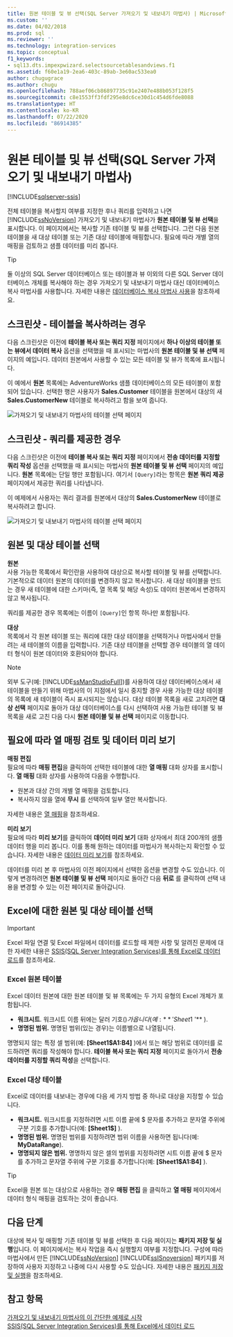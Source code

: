```yaml
---
title: 원본 테이블 및 뷰 선택(SQL Server 가져오기 및 내보내기 마법사) | Microsoft Docs
ms.custom: ''
ms.date: 04/02/2018
ms.prod: sql
ms.reviewer: ''
ms.technology: integration-services
ms.topic: conceptual
f1_keywords:
- sql13.dts.impexpwizard.selectsourcetablesandviews.f1
ms.assetid: f60e1a19-2ea6-403c-89ab-3e60ac533ea0
author: chugugrace
ms.author: chugu
ms.openlocfilehash: 788aef06cb86897735c91e2407e488b053f128f5
ms.sourcegitcommit: c8e1553ff3fdf295e8dc6ce30d1c454d6fde8088
ms.translationtype: HT
ms.contentlocale: ko-KR
ms.lasthandoff: 07/22/2020
ms.locfileid: "86914385"
---
```

# <a name="select-source-tables-and-views-sql-server-import-and-export-wizard"></a>원본 테이블 및 뷰 선택(SQL Server 가져오기 및 내보내기 마법사)

[!INCLUDE[sqlserver-ssis](../../includes/applies-to-version/sqlserver-ssis.md)]


  전체 테이블을 복사할지 여부를 지정한 후나 쿼리를 입력하고 나면 [!INCLUDE[ssNoVersion](../../includes/ssnoversion-md.md)] 가져오기 및 내보내기 마법사가 **원본 테이블 및 뷰 선택**을 표시합니다. 이 페이지에서는 복사할 기존 테이블 및 뷰를 선택합니다. 그런 다음 원본 테이블을 새 대상 테이블 또는 기존 대상 테이블에 매핑합니다. 필요에 따라 개별 열의 매핑을 검토하고 샘플 데이터를 미리 봅니다.

> [!TIP]
> 둘 이상의 SQL Server 데이터베이스 또는 테이블과 뷰 이외의 다른 SQL Server 데이터베이스 개체를 복사해야 하는 경우 가져오기 및 내보내기 마법사 대신 데이터베이스 복사 마법사를 사용합니다. 자세한 내용은 [데이터베이스 복사 마법사 사용](../../relational-databases/databases/use-the-copy-database-wizard.md)을 참조하세요.  
  
## <a name="screen-shot---if-youre-going-to-copy-tables"></a>스크린샷 - 테이블을 복사하려는 경우  
 다음 스크린샷은 이전에 **테이블 복사 또는 쿼리 지정** 페이지에서 **하나 이상의 테이블 또는 뷰에서 데이터 복사** 옵션을 선택했을 때 표시되는 마법사의 **원본 테이블 및 뷰 선택** 페이지의 예입니다. 데이터 원본에서 사용할 수 있는 모든 테이블 및 뷰가 목록에 표시됩니다.
 
이 예에서 **원본** 목록에는 AdventureWorks 샘플 데이터베이스의 모든 테이블이 포함되어 있습니다. 선택한 행은 사용자가 **Sales.Customer** 테이블을 원본에서 대상의 새 **Sales.CustomerNew** 테이블로 복사하려고 함을 보여 줍니다. 
   
 ![가져오기 및 내보내기 마법사의 테이블 선택 페이지](../../integration-services/import-export-data/media/select-tables1.png "가져오기 및 내보내기 마법사의 테이블 선택 페이지")
  
## <a name="screen-shot---if-you-provided-a-query"></a>스크린샷 - 쿼리를 제공한 경우  
 다음 스크린샷은 이전에 **테이블 복사 또는 쿼리 지정** 페이지에서 **전송 데이터를 지정할 쿼리 작성** 옵션을 선택했을 때 표시되는 마법사의 **원본 테이블 및 뷰 선택** 페이지의 예입니다. **원본** 목록에는 단일 행만 포함됩니다. 여기서 `[Query]`라는 항목은 **원본 쿼리 제공** 페이지에서 제공한 쿼리를 나타냅니다.
 
이 예제에서 사용자는 쿼리 결과를 원본에서 대상의 **Sales.CustomerNew** 테이블로 복사하려고 합니다.  
    
 ![가져오기 및 내보내기 마법사의 테이블 선택 페이지](../../integration-services/import-export-data/media/select-tables2.png "가져오기 및 내보내기 마법사의 테이블 선택 페이지")  

## <a name="select-source-and-destination-tables"></a>원본 및 대상 테이블 선택 
**원본**  
사용 가능한 목록에서 확인란을 사용하여 대상으로 복사할 테이블 및 뷰를 선택합니다. 기본적으로 데이터 원본의 데이터를 변경하지 않고 복사합니다. 새 대상 테이블을 만드는 경우 새 테이블에 대한 스키마(즉, 열 목록 및 해당 속성)도 데이터 원본에서 변경하지 않고 복사됩니다.

쿼리를 제공한 경우 목록에는 이름이 `[Query]`인 항목 하나만 포함됩니다. 

**대상**  
 목록에서 각 원본 테이블 또는 쿼리에 대한 대상 테이블을 선택하거나 마법사에서 만들려는 새 테이블의 이름을 입력합니다. 기존 대상 테이블을 선택할 경우 테이블의 열 데이터 형식이 원본 데이터와 호환되어야 합니다.  

> [!NOTE]
> 외부 도구(예:  [!INCLUDE[ssManStudioFull](../../includes/ssmanstudiofull-md.md)])를 사용하여 대상 데이터베이스에서 새 테이블을 만들기 위해 마법사의 이 지점에서 일시 중지할 경우 사용 가능한 대상 테이블의 목록에 새 테이블이 즉시 표시되지는 않습니다. 대상 테이블 목록을 새로 고치려면 **대상 선택** 페이지로 돌아가 대상 데이터베이스를 다시 선택하여 사용 가능한 테이블 및 뷰 목록을 새로 고친 다음 다시 **원본 테이블 및 뷰 선택** 페이지로 이동합니다.  

## <a name="optionally-review-column-mappings-and-preview-data"></a>필요에 따라 열 매핑 검토 및 데이터 미리 보기
**매핑 편집**   
필요에 따라 **매핑 편집**을 클릭하여 선택한 테이블에 대한 **열 매핑** 대화 상자를 표시합니다. **열 매핑** 대화 상자를 사용하여 다음을 수행합니다.
-   원본과 대상 간의 개별 열 매핑을 검토합니다.
-   복사하지 않을 열에 **무시** 를 선택하여 일부 열만 복사합니다.

자세한 내용은 [열 매핑](../../integration-services/import-export-data/column-mappings-sql-server-import-and-export-wizard.md)을 참조하세요.  

**미리 보기**  
필요에 따라 **미리 보기**를 클릭하여 **데이터 미리 보기** 대화 상자에서 최대 200개의 샘플 데이터 행을 미리 봅니다. 이를 통해 원하는 데이터를 마법사가 복사하는지 확인할 수 있습니다. 자세한 내용은 [데이터 미리 보기](../../integration-services/import-export-data/preview-data-dialog-box-sql-server-import-and-export-wizard.md)를 참조하세요.  
  
데이터를 미리 본 후 마법사의 이전 페이지에서 선택한 옵션을 변경할 수도 있습니다. 이렇게 변경하려면 **원본 테이블 및 뷰 선택** 페이지로 돌아간 다음 **뒤로** 를 클릭하여 선택 내용을 변경할 수 있는 이전 페이지로 돌아갑니다.  

## <a name="select-source-and-destination-tables-for-excel"></a>Excel에 대한 원본 및 대상 테이블 선택

> [!IMPORTANT]
> Excel 파일 연결 및 Excel 파일에서 데이터를 로드할 때 제한 사항 및 알려진 문제에 대한 자세한 내용은 [SSIS(SQL Server Integration Services)를 통해 Excel로 데이터 로드](../load-data-to-from-excel-with-ssis.md)를 참조하세요.

### <a name="excel-source-tables"></a>Excel 원본 테이블
Excel 데이터 원본에 대한 원본 테이블 및 뷰 목록에는 두 가지 유형의 Excel 개체가 포함됩니다.
-   **워크시트**. 워크시트 이름 뒤에는 달러 기호($)가 옵니다(예: **'Sheet1$ '** ).
-   **명명된 범위.** 명명된 범위(있는 경우)는 이름별으로 나열됩니다.

명명되지 않는 특정 셀 범위(예: **[Sheet1$A1:B4]** )에서 또는 해당 범위로 데이터를 로드하려면 쿼리를 작성해야 합니다. **테이블 복사 또는 쿼리 지정** 페이지로 돌아가서 **전송 데이터를 지정할 쿼리 작성**을 선택합니다.

### <a name="excel-destination-tables"></a>Excel 대상 테이블
Excel로 데이터를 내보내는 경우에 다음 세 가지 방법 중 하나로 대상을 지정할 수 있습니다.
-   **워크시트.** 워크시트를 지정하려면 시트 이름 끝에 $ 문자를 추가하고 문자열 주위에 구분 기호를 추가합니다(예: **[Sheet1$]** ).
-   **명명된 범위.** 명명된 범위를 지정하려면 범위 이름을 사용하면 됩니다(예: **MyDataRange**).
-   **명명되지 않은 범위.** 명명하지 않은 셀의 범위를 지정하려면 시트 이름 끝에 $ 문자를 추가하고 문자열 주위에 구분 기호를 추가합니다(예: **[Sheet1$A1:B4]** ).

> [!TIP]
> Excel을 원본 또는 대상으로 사용하는 경우 **매핑 편집** 을 클릭하고 **열 매핑** 페이지에서 데이터 형식 매핑을 검토하는 것이 좋습니다. 

## <a name="whats-next"></a>다음 단계  
 대상에 복사 및 매핑할 기존 테이블 및 뷰를 선택한 후 다음 페이지는 **패키지 저장 및 실행**입니다. 이 페이지에서는 복사 작업을 즉시 실행할지 여부를 지정합니다. 구성에 따라 마법사에서 만든 [!INCLUDE[ssNoVersion](../../includes/ssnoversion-md.md)] [!INCLUDE[ssISnoversion](../../includes/ssisnoversion-md.md)] 패키지를 저장하여 사용자 지정하고 나중에 다시 사용할 수도 있습니다. 자세한 내용은 [패키지 저장 및 실행](../../integration-services/import-export-data/save-and-run-package-sql-server-import-and-export-wizard.md)을 참조하세요.
 
 ## <a name="see-also"></a>참고 항목
[가져오기 및 내보내기 마법사의 이 간단한 예제로 시작](../../integration-services/import-export-data/get-started-with-this-simple-example-of-the-import-and-export-wizard.md)  
[SSIS(SQL Server Integration Services)를 통해 Excel에서 데이터 로드](../load-data-to-from-excel-with-ssis.md)



